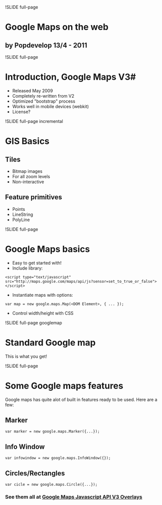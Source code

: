 !SLIDE full-page
# Google Maps on the web #
## by Popdevelop 13/4 - 2011 ##

!SLIDE full-page
# Introduction, Google Maps V3#
* Released May 2009
* Completely re-written from V2
* Optimized "bootstrap" process
* Works well in mobile devices (webkit)
* License?

!SLIDE full-page incremental
# GIS Basics
## Tiles ##
  - Bitmap images
  - For all zoom levels
  - Non-interactive

## Feature primitives ##
  - Points
  - LineString
  - PolyLine

!SLIDE full-page
# Google Maps basics #
* Easy to get started with!
* Include library:

`<script type="text/javascript" src="http://maps.google.com/maps/api/js?sensor=set_to_true_or_false"></script>`

* Instantiate maps with options:

`var map = new google.maps.Map(<DOM Element>, { ... });`

* Control width/height with CSS

!SLIDE full-page googlemap
# Standard Google map #
This is what you get!
<div class="gmaps"><div id="canvas"></div></div>
<script>
  var latlng = new google.maps.LatLng(-34.397, 150.644);
  var myOptions = {
    zoom: 8,
    center: latlng,
    mapTypeId: google.maps.MapTypeId.ROADMAP
  };
  var map = new google.maps.Map(document.getElementById("canvas"), myOptions);
  $('.googlemap').bind("showoff:show", function() {
    google.maps.event.trigger(map, 'resize');
    map.setCenter(latlng);
  });
</script>

!SLIDE full-page
# Some Google maps features
Google maps has quite alot of built in features ready to be used. Here are a few:
## Marker ##
`var marker = new google.maps.Marker({...});`
## Info Window ##
`var infowindow = new google.maps.InfoWindow({});`
## Circles/Rectangles ##
`var cicle = new google.maps.Circle({...});`

### See them all at [Google Maps Javascript API V3 Overlays](http://code.google.com/intl/sv-SE/apis/maps/documentation/javascript/overlays.html) ###
